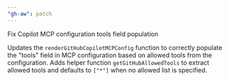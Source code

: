 ```yaml
---
"gh-aw": patch
---
```


Fix Copilot MCP configuration tools field population

Updates the `renderGitHubCopilotMCPConfig` function to correctly populate the "tools" field in MCP configuration based on allowed tools from the configuration. Adds helper function `getGitHubAllowedTools` to extract allowed tools and defaults to `["*"]` when no allowed list is specified.
